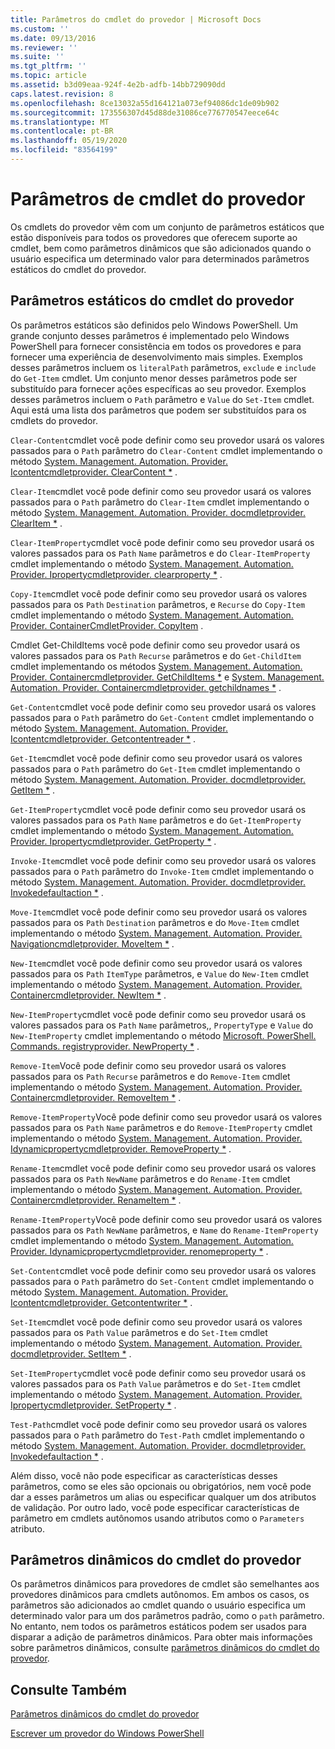 ```yaml
---
title: Parâmetros do cmdlet do provedor | Microsoft Docs
ms.custom: ''
ms.date: 09/13/2016
ms.reviewer: ''
ms.suite: ''
ms.tgt_pltfrm: ''
ms.topic: article
ms.assetid: b3d09eaa-924f-4e2b-adfb-14bb729090dd
caps.latest.revision: 8
ms.openlocfilehash: 8ce13032a55d164121a073ef94086dc1de09b902
ms.sourcegitcommit: 173556307d45d88de31086ce776770547eece64c
ms.translationtype: MT
ms.contentlocale: pt-BR
ms.lasthandoff: 05/19/2020
ms.locfileid: "83564199"
---
```

# <a name="provider-cmdlet-parameters"></a>Parâmetros de cmdlet do provedor

Os cmdlets do provedor vêm com um conjunto de parâmetros estáticos que estão disponíveis para todos os provedores que oferecem suporte ao cmdlet, bem como parâmetros dinâmicos que são adicionados quando o usuário especifica um determinado valor para determinados parâmetros estáticos do cmdlet do provedor.

## <a name="provider-cmdlet-static-parameters"></a>Parâmetros estáticos do cmdlet do provedor

Os parâmetros estáticos são definidos pelo Windows PowerShell. Um grande conjunto desses parâmetros é implementado pelo Windows PowerShell para fornecer consistência em todos os provedores e para fornecer uma experiência de desenvolvimento mais simples. Exemplos desses parâmetros incluem os `literalPath` parâmetros, `exclude` e `include` do `Get-Item` cmdlet. Um conjunto menor desses parâmetros pode ser substituído para fornecer ações específicas ao seu provedor. Exemplos desses parâmetros incluem o `Path` parâmetro e `Value` do `Set-Item` cmdlet. Aqui está uma lista dos parâmetros que podem ser substituídos para os cmdlets do provedor.

`Clear-Content`cmdlet você pode definir como seu provedor usará os valores passados para o `Path` parâmetro do `Clear-Content` cmdlet implementando o método [System. Management. Automation. Provider. Icontentcmdletprovider. ClearContent *](/dotnet/api/System.Management.Automation.Provider.IContentCmdletProvider.ClearContent) .

`Clear-Item`cmdlet você pode definir como seu provedor usará os valores passados para o `Path` parâmetro do `Clear-Item` cmdlet implementando o método [System. Management. Automation. Provider. docmdletprovider. ClearItem *](/dotnet/api/System.Management.Automation.Provider.ItemCmdletProvider.ClearItem) .

`Clear-ItemProperty`cmdlet você pode definir como seu provedor usará os valores passados para os `Path` `Name` parâmetros e do `Clear-ItemProperty` cmdlet implementando o método [System. Management. Automation. Provider. Ipropertycmdletprovider. clearproperty *](/dotnet/api/System.Management.Automation.Provider.IPropertyCmdletProvider.ClearProperty) .

`Copy-Item`cmdlet você pode definir como seu provedor usará os valores passados para os `Path` `Destination` parâmetros, e `Recurse` do `Copy-Item` cmdlet implementando o método [System. Management. Automation. Provider. ContainerCmdletProvider. CopyItem](/dotnet/api/System.Management.Automation.Provider.ContainerCmdletProvider.CopyItem) .

Cmdlet Get-ChildItems você pode definir como seu provedor usará os valores passados para os `Path` `Recurse` parâmetros e do `Get-ChildItem` cmdlet implementando os métodos [System. Management. Automation. Provider. Containercmdletprovider. GetChildItems *](/dotnet/api/System.Management.Automation.Provider.ContainerCmdletProvider.GetChildItems) e [System. Management. Automation. Provider. Containercmdletprovider. getchildnames *](/dotnet/api/System.Management.Automation.Provider.ContainerCmdletProvider.GetChildNames) .

`Get-Content`cmdlet você pode definir como seu provedor usará os valores passados para o `Path` parâmetro do `Get-Content` cmdlet implementando o método [System. Management. Automation. Provider. Icontentcmdletprovider. Getcontentreader *](/dotnet/api/System.Management.Automation.Provider.IContentCmdletProvider.GetContentReader) .

`Get-Item`cmdlet você pode definir como seu provedor usará os valores passados para o `Path` parâmetro do `Get-Item` cmdlet implementando o método [System. Management. Automation. Provider. docmdletprovider. GetItem *](/dotnet/api/System.Management.Automation.Provider.ItemCmdletProvider.GetItem) .

`Get-ItemProperty`cmdlet você pode definir como seu provedor usará os valores passados para os `Path` `Name` parâmetros e do `Get-ItemProperty` cmdlet implementando o método [System. Management. Automation. Provider. Ipropertycmdletprovider. GetProperty *](/dotnet/api/System.Management.Automation.Provider.IPropertyCmdletProvider.GetProperty) .

`Invoke-Item`cmdlet você pode definir como seu provedor usará os valores passados para o `Path` parâmetro do `Invoke-Item` cmdlet implementando o método [System. Management. Automation. Provider. docmdletprovider. Invokedefaultaction *](/dotnet/api/System.Management.Automation.Provider.ItemCmdletProvider.InvokeDefaultAction) .

`Move-Item`cmdlet você pode definir como seu provedor usará os valores passados para os `Path` `Destination` parâmetros e do `Move-Item` cmdlet implementando o método [System. Management. Automation. Provider. Navigationcmdletprovider. MoveItem *](/dotnet/api/System.Management.Automation.Provider.NavigationCmdletProvider.MoveItem) .

`New-Item`cmdlet você pode definir como seu provedor usará os valores passados para os `Path` `ItemType` parâmetros, e `Value` do `New-Item` cmdlet implementando o método [System. Management. Automation. Provider. Containercmdletprovider. NewItem *](/dotnet/api/System.Management.Automation.Provider.ContainerCmdletProvider.NewItem) .

`New-ItemProperty`cmdlet você pode definir como seu provedor usará os valores passados para os `Path` `Name` parâmetros,, `PropertyType` e `Value` do `New-ItemProperty` cmdlet implementando o método [Microsoft. PowerShell. Commands. registryprovider. NewProperty *](/dotnet/api/Microsoft.PowerShell.Commands.RegistryProvider.NewProperty) .

`Remove-Item`Você pode definir como seu provedor usará os valores passados para os `Path` `Recurse` parâmetros e do `Remove-Item` cmdlet implementando o método [System. Management. Automation. Provider. Containercmdletprovider. RemoveItem *](/dotnet/api/System.Management.Automation.Provider.ContainerCmdletProvider.RemoveItem) .

`Remove-ItemProperty`Você pode definir como seu provedor usará os valores passados para os `Path` `Name` parâmetros e do `Remove-ItemProperty` cmdlet implementando o método [System. Management. Automation. Provider. Idynamicpropertycmdletprovider. RemoveProperty *](/dotnet/api/System.Management.Automation.Provider.IDynamicPropertyCmdletProvider.RemoveProperty) .

`Rename-Item`cmdlet você pode definir como seu provedor usará os valores passados para os `Path` `NewName` parâmetros e do `Rename-Item` cmdlet implementando o método [System. Management. Automation. Provider. Containercmdletprovider. RenameItem *](/dotnet/api/System.Management.Automation.Provider.ContainerCmdletProvider.RenameItem) .

`Rename-ItemProperty`Você pode definir como seu provedor usará os valores passados para os `Path` `NewName` parâmetros, e `Name` do `Rename-ItemProperty` cmdlet implementando o método [System. Management. Automation. Provider. Idynamicpropertycmdletprovider. renomeproperty *](/dotnet/api/System.Management.Automation.Provider.IDynamicPropertyCmdletProvider.RenameProperty) .

`Set-Content`cmdlet você pode definir como seu provedor usará os valores passados para o `Path` parâmetro do `Set-Content` cmdlet implementando o método [System. Management. Automation. Provider. Icontentcmdletprovider. Getcontentwriter *](/dotnet/api/System.Management.Automation.Provider.IContentCmdletProvider.GetContentWriter) .

`Set-Item`cmdlet você pode definir como seu provedor usará os valores passados para os `Path` `Value` parâmetros e do `Set-Item` cmdlet implementando o método [System. Management. Automation. Provider. docmdletprovider. SetItem *](/dotnet/api/System.Management.Automation.Provider.ItemCmdletProvider.SetItem) .

`Set-ItemProperty`cmdlet você pode definir como seu provedor usará os valores passados para os `Path` `Value` parâmetros e do `Set-Item` cmdlet implementando o método [System. Management. Automation. Provider. Ipropertycmdletprovider. SetProperty *](/dotnet/api/System.Management.Automation.Provider.IPropertyCmdletProvider.SetProperty) .

`Test-Path`cmdlet você pode definir como seu provedor usará os valores passados para o `Path` parâmetro do `Test-Path` cmdlet implementando o método [System. Management. Automation. Provider. docmdletprovider. Invokedefaultaction *](/dotnet/api/System.Management.Automation.Provider.ItemCmdletProvider.InvokeDefaultAction) .

Além disso, você não pode especificar as características desses parâmetros, como se eles são opcionais ou obrigatórios, nem você pode dar a esses parâmetros um alias ou especificar qualquer um dos atributos de validação. Por outro lado, você pode especificar características de parâmetro em cmdlets autônomos usando atributos como o `Parameters` atributo.

## <a name="provider-cmdlet-dynamic-parameters"></a>Parâmetros dinâmicos do cmdlet do provedor

Os parâmetros dinâmicos para provedores de cmdlet são semelhantes aos provedores dinâmicos para cmdlets autônomos. Em ambos os casos, os parâmetros são adicionados ao cmdlet quando o usuário especifica um determinado valor para um dos parâmetros padrão, como o `path` parâmetro. No entanto, nem todos os parâmetros estáticos podem ser usados para disparar a adição de parâmetros dinâmicos. Para obter mais informações sobre parâmetros dinâmicos, consulte [parâmetros dinâmicos do cmdlet do provedor](./provider-cmdlet-dynamic-parameters.md).

## <a name="see-also"></a>Consulte Também

[Parâmetros dinâmicos do cmdlet do provedor](./provider-cmdlet-dynamic-parameters.md)

[Escrever um provedor do Windows PowerShell](./writing-a-windows-powershell-provider.md)
